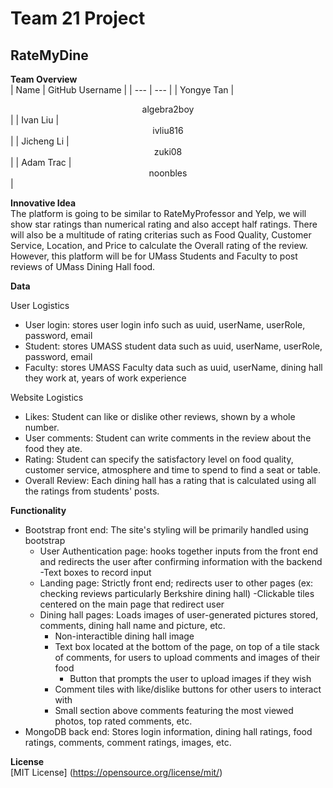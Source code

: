 # Team 21 Project 

## RateMyDine

**Team Overview** </br>
| Name | GitHub Username |
| --- | --- |
| Yongye Tan | <center>algebra2boy</center> |
| Ivan Liu | <center>ivliu816</center> |
| Jicheng Li | <center>zuki08</center> |
| Adam Trac | <center>noonbles</center> |

**Innovative Idea** </br>
The platform is going to be similar to RateMyProfessor and Yelp, we will show star ratings than numerical rating and also accept half ratings. There will also be a multitude of rating criterias such as Food Quality, Customer Service, Location, and Price to calculate the Overall rating of the review. However, this platform will be for UMass Students and Faculty to post reviews of UMass Dining Hall food.

**Data** </br>

User Logistics
- User login: stores user login info such as uuid, userName, userRole, password, email
- Student: stores UMASS student data such as uuid, userName, userRole, password, email
- Faculty: stores UMASS Faculty data such as uuid, userName, dining hall they work at, years of work experience 


Website Logistics
- Likes: Student can like or dislike other reviews, shown by a whole number.
- User comments: Student can write comments in the review about the food they ate.
- Rating: Student can specify the satisfactory level on food quality, customer service, atmosphere and time to spend to find a seat or table.
- Overall Review: Each dining hall has a rating that is calculated using all the ratings from students' posts.


**Functionality** </br>
- Bootstrap front end: The site's styling will be primarily handled using bootstrap
  - User Authentication page: hooks together inputs from the front end and redirects the user after confirming information with the backend
    -Text boxes to record input
  - Landing page: Strictly front end; redirects user to other pages (ex: checking reviews particularly Berkshire dining hall)
    -Clickable tiles centered on the main page that redirect user
  - Dining hall pages: Loads images of user-generated pictures stored, comments, dining hall name and picture, etc.
    - Non-interactible dining hall image
    - Text box located at the bottom of the page, on top of a tile stack of comments, for users to upload comments and images of their food
      - Button that prompts the user to upload images if they wish
    - Comment tiles with like/dislike buttons for other users to interact with
    - Small section above comments featuring the most viewed photos, top rated comments, etc.
- MongoDB back end: Stores login information, dining hall ratings, food ratings, comments, comment ratings, images, etc.

**License** </br>
[MIT License] (https://opensource.org/license/mit/)
